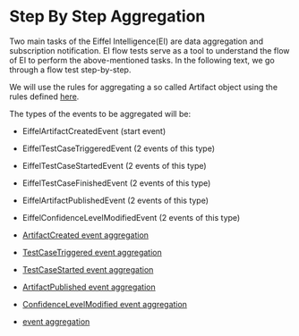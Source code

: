 # Step By Step Aggregation

Two main tasks of the Eiffel Intelligence(EI) are data aggregation and
subscription notification. EI flow tests serve as a tool to understand the
flow of EI to perform the above-mentioned tasks. In the following text, we go
through a flow test step-by-step.

We will use the rules for aggregating a so called Artifact object using the
rules defined [here](https://github.com/eiffel-community/eiffel-intelligence/blob/master/src/main/resources/rules/ArtifactRules-Eiffel-Agen-Version.json).

The types of the events to be aggregated will be:
* EiffelArtifactCreatedEvent (start event)

* EiffelTestCaseTriggeredEvent (2 events of this type)

* EiffelTestCaseStartedEvent (2 events of this type)

* EiffelTestCaseFinishedEvent (2 events of this type)

* EiffelArtifactPublishedEvent (2 events of this type)

* EiffelConfidenceLevelModifiedEvent (2 events of this type)


* [ArtifactCreated event aggregation](https://github.com/eiffel-community/eiffel-intelligence/blob/master/wiki/markdown/artifact-created-event-aggregation.md)
* [TestCaseTriggered event aggregation](https://github.com/eiffel-community/eiffel-intelligence/blob/master/wiki/markdown/test-case-triggered-event-aggregation.md)
* [TestCaseStarted event aggregation](https://github.com/eiffel-community/eiffel-intelligence/blob/master/wiki/markdown/test-case-started-event-aggregation.md)
* [ArtifactPublished event aggregation](https://github.com/eiffel-community/eiffel-intelligence/blob/master/wiki/markdown/artifact-published-event-aggregation.md)
* [ConfidenceLevelModified event aggregation](https://github.com/eiffel-community/eiffel-intelligence/blob/master/wiki/markdown/confidence-level-modified-event-aggregation.md)
* [event aggregation]()

